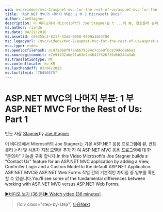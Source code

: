 ```yaml
---
uid: mvc/videos/mvc-2/aspnet-mvc-for-the-rest-of-us/aspnet-mvc-for-the-rest-of-us-part-1
title: 'ASP.NET MVC의 나머지 부분: 1 부 | Microsoft Docs'
author: JoeStagner
description: 이 비디오에서 Microsoft의 Joe Stagner는 t ...에 뷰, 컨트롤러 논리 및 사용자 지정 모델을 추가 하 여 ASP.NET MVC 응용 프로그램에 대 한 ' 문의처 ' 기능을 구축 합니다.
ms.author: riande
ms.date: 04/22/2010
ms.assetid: c56355c3-821f-43e2-9058-9499a1d63f80
msc.legacyurl: /mvc/videos/mvc-2/aspnet-mvc-for-the-rest-of-us/aspnet-mvc-for-the-rest-of-us-part-1
msc.type: video
ms.openlocfilehash: ac872869f97aab679384c7cda9f6c8399cd966a3
ms.sourcegitcommit: e7e91932a6e91a63e2e46417626f39d6b244a3ab
ms.translationtype: MT
ms.contentlocale: ko-KR
ms.lasthandoff: 03/06/2020
ms.locfileid: "78450575"
---
```

# <a name="aspnet-mvc-for-the-rest-of-us-part-1"></a><span data-ttu-id="aecf1-103">ASP.NET MVC의 나머지 부분: 1 부</span><span class="sxs-lookup"><span data-stu-id="aecf1-103">ASP.NET MVC For the Rest of Us: Part 1</span></span>

<span data-ttu-id="aecf1-104">만든 사람 [Stagner](https://github.com/JoeStagner)</span><span class="sxs-lookup"><span data-stu-id="aecf1-104">by [Joe Stagner](https://github.com/JoeStagner)</span></span>

<span data-ttu-id="aecf1-105">이 비디오에서 Microsoft의 Joe Stagner는 기본 ASP.NET 응용 프로그램에 뷰, 컨트롤러 논리 및 사용자 지정 모델을 추가 하 여 ASP.NET MVC 응용 프로그램에 대 한 "문의처" 기능을 구축 합니다.</span><span class="sxs-lookup"><span data-stu-id="aecf1-105">In this Video Microsoft's Joe Stagner builds a "Contact Us" feature for an ASP.NET MVC application by adding a View, Controller Logic and a Custom Model to the default ASP.NET Application.</span></span> <span data-ttu-id="aecf1-106">ASP.NET MVC와 ASP.NET Web Forms 작업 간의 기본적인 차이점 중 일부를 확인할 수 있습니다.</span><span class="sxs-lookup"><span data-stu-id="aecf1-106">You'll see some of the fundamental differences between working with ASP.NET MVC versus ASP.NET Web Forms.</span></span>

[<span data-ttu-id="aecf1-107">&#9654;비디오 보기 (36 분)</span><span class="sxs-lookup"><span data-stu-id="aecf1-107">&#9654; Watch video (36 minutes)</span></span>](https://channel9.msdn.com/Blogs/ASP-NET-Site-Videos/aspnet-mvc-for-the-rest-of-us-part-1)

> [!div class="step-by-step"]
> [<span data-ttu-id="aecf1-108">다음</span><span class="sxs-lookup"><span data-stu-id="aecf1-108">Next</span></span>](aspnet-mvc-for-the-rest-of-us-part-2.md)
